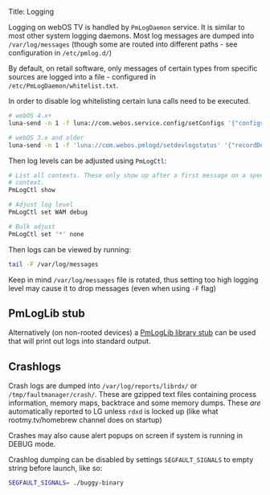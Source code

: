 Title: Logging

Logging on webOS TV is handled by `PmLogDaemon` service. It is similar to most
other system logging daemons. Most log messages are dumped into
`/var/log/messages` (though some are routed into different paths - see
configuration in `/etc/pmlog.d/`)

By default, on retail software, only messages of certain types from specific
sources are logged into a file - configured in `/etc/PmLogDaemon/whitelist.txt`.

In order to disable log whitelisting certain luna calls need to be executed.
```sh
# webOS 4.x+
luna-send -n 1 -f luna://com.webos.service.config/setConfigs '{"configs": {"system.collectDevLogs": true}}'

# webOS 3.x and older
luna-send -n 1 -f 'luna://com.webos.pmlogd/setdevlogstatus' '{"recordDevLogs":true}'
```

Then log levels can be adjusted using `PmLogCtl`:
```sh
# List all contexts. These only show up after a first message on a specific
# context.
PmLogCtl show

# Adjust log level
PmLogCtl set WAM debug

# Bulk adjust
PmLogCtl set '*' none
```

Then logs can be viewed by running:
```sh
tail -F /var/log/messages
```

Keep in mind `/var/log/messages` file is rotated, thus setting too high logging
level may cause it to drop messages (even when using `-F` flag)

## PmLogLib stub
Alternatively (on non-rooted devices) a
[PmLogLib library stub](https://github.com/webosbrew/meta-lg-webos-ndk#system-library-logging) can be used that will print out logs into standard output.

## Crashlogs
Crash logs are dumped into `/var/log/reports/librdx/` or
`/tmp/faultmanager/crash/`. These are gzipped text files containing process
information, memory maps, backtrace and some memory dumps. These *are*
automatically reported to LG unless `rdxd` is locked up (like what
rootmy.tv/homebrew channel does on startup)

Crashes may also cause alert popups on screen if system is running in DEBUG
mode.

Crashlog dumping can be disabled by settings `SEGFAULT_SIGNALS` to empty string
before launch, like so:
```sh
SEGFAULT_SIGNALS= ./buggy-binary
```
